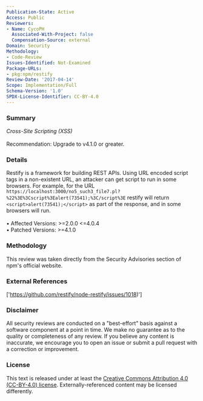 ```yaml
---
Publication-State: Active
Access: Public
Reviewers:
- Name: CycoPH
  Associated-With-Project: false
  Compensation-Source: external
Domain: Security
Methodology:
- Code-Review
Issues-Identified: Not-Examined
Package-URLs:
- pkg:npm/restify
Review-Date: '2017-04-14'
Scope: Implementation/Full
Schema-Version: '1.0'
SPDX-License-Identifier: CC-BY-4.0
---
```

### Summary
*Cross-Site Scripting (XSS)*<br><br>Recommendation: Upgrade to v4.1.0 or greater.
### Details
Restify is a framework for building REST APIs.  Using URL encoded script tags in a non-existent URL, an attacker can get script to run in some browsers.  For example, for the URL `https://localhost:3000/no5_such3_file7.pl?%22%3E%3Cscript%3Ealert(73541);%3C/script%3E` restify will return `<script>alert(73541);</script>` as part of the response, and in some browsers will run.
<br><br>• Affected Versions: >=2.0.0 <=4.0.4
<br>• Patched Versions: >=4.1.0
### Methodology
This review was taken directly from the Security Advisories section of npm's official website.
### External References
['https://github.com/restify/node-restify/issues/1018)']
### Disclaimer
All security reviews are conducted on a "best-effort" basis against a software component at a point in time. We make no guarantee as to the quality or completeness of any review. If you believe any content is inaccurate, we encourage you to open an issue or submit a pull request with a correction or improvement.
### License
This text is released under at least the [Creative Commons Attribution 4.0 (CC-BY-4.0) license](https://creativecommons.org/licenses/by/4.0/legalcode.txt). Externally-referenced content may be licensed differently.
